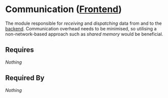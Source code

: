 # Communication ([Frontend](../frontend.md))

The module responsible for *receiving* and *dispatching* data from and to the [backend](../../backend/backend.md). Communication overhead needs to be minimised, so utilising a non-network-based approach such as *shared memory* would be beneficial.

## Requires

*Nothing*

## Required By

*Nothing*